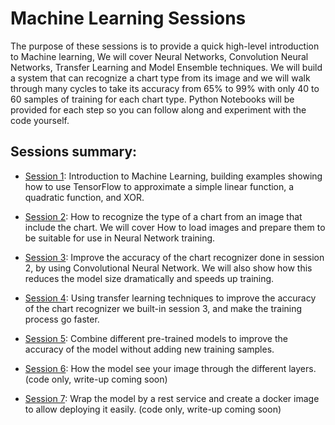 # Machine Learning Sessions

The purpose of these sessions is to provide a quick high-level introduction to Machine learning, We will cover Neural Networks, Convolution Neural Networks, Transfer Learning and Model Ensemble techniques. We will build a system that can recognize a chart type from its image and we will walk through many cycles to take its accuracy from 65% to 99% with only 40 to 60 samples of training for each chart type. Python Notebooks will be provided for each step so you can follow along and experiment with the code yourself.

## Sessions summary:

* [Session 1](https://github.com/mohmiim/MLIntroduction/tree/master/session-1/README.md "Session 1"): 
   Introduction to Machine Learning, building examples showing how to use TensorFlow to approximate a simple linear function, a quadratic function, and XOR.

* [Session 2](https://github.com/mohmiim/MLIntroduction/tree/master/session-2/README.md "Session 2"): 
   How to recognize the type of a chart from an image that include the chart. We will cover How to load images and prepare them to be suitable for use in Neural Network training.
   
* [Session 3](https://github.com/mohmiim/MLIntroduction/blob/master/session-3/README.md "Session 3"):
   Improve the accuracy of the chart recognizer done in session 2, by using Convolutional Neural Network. We will also show how this reduces the model size dramatically and speeds up training.
   
* [Session 4](https://github.com/mohmiim/MLIntroduction/blob/master/session-4 "Session 4"):
   Using transfer learning techniques to improve the accuracy of the chart recognizer we built-in session 3, and make the training process go faster.
   
* [Session 5](https://github.com/mohmiim/MLIntroduction/blob/master/session-5 "Session 5"):
   Combine different pre-trained models to improve the accuracy of the model without adding new training samples.
   
* [Session 6](https://github.com/mohmiim/MLIntroduction/tree/master/Visualize "Session 6"):
   How the model see your image through the different layers. (code only, write-up coming soon)
   
* [Session 7](https://github.com/mohmiim/MLIntroduction/tree/master/ChartRecognitionRest "Session 7"):
   Wrap the model by a rest service and create a docker image to allow deploying it easily. (code only, write-up coming soon)
